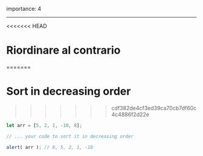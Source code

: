 importance: 4

---

<<<<<<< HEAD
# Riordinare al contrario 
=======
# Sort in decreasing order
>>>>>>> cdf382de4cf3ed39ca70cb7df60c4c4886f2d22e

```js
let arr = [5, 2, 1, -10, 8];

// ... your code to sort it in decreasing order

alert( arr ); // 8, 5, 2, 1, -10
```

